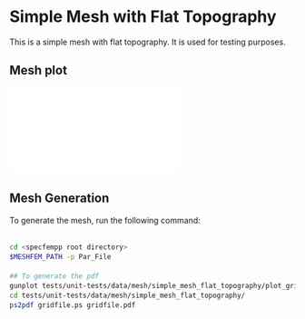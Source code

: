 # Simple Mesh with Flat Topography

This is a simple mesh with flat topography. It is used for testing purposes.

## Mesh plot

![Mesh plot](gridfile.pdf)

## Mesh Generation

To generate the mesh, run the following command:

```bash

cd <specfempp root directory>
$MESHFEM_PATH -p Par_File

## To generate the pdf
gunplot tests/unit-tests/data/mesh/simple_mesh_flat_topography/plot_gridfile.gnuplot
cd tests/unit-tests/data/mesh/simple_mesh_flat_topography/
ps2pdf gridfile.ps gridfile.pdf

```
